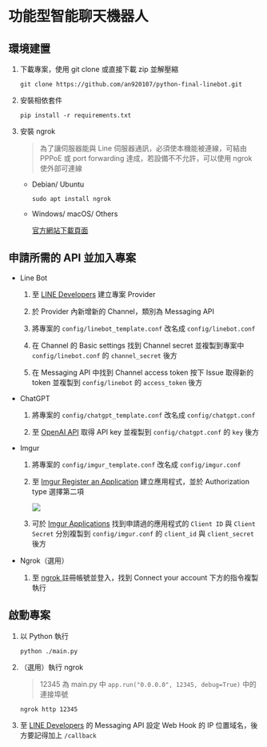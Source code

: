 # 功能型智能聊天機器人

## 環境建置

1. 下載專案，使用 git clone 或直接下載 zip 並解壓縮
   
   ```shell
   git clone https://github.com/an920107/python-final-linebot.git
   ```

2. 安裝相依套件
   
   ```shell
   pip install -r requirements.txt
   ```

3. 安裝 ngrok
   
   > 為了讓伺服器能與 Line 伺服器通訊，必須使本機能被連線，可結由 PPPoE 或 port forwarding 達成，若設備不不允許，可以使用 ngrok 使外部可連線
   
   - Debian/ Ubuntu
     
     ```shell
     sudo apt install ngrok
     ```
   
   - Windows/ macOS/ Others
     
     [官方網站下載頁面](https://ngrok.com/download)

## 申請所需的 API 並加入專案

- Line Bot
  
  1. 至 [LINE Developers](https://developers.line.biz/console) 建立專案 Provider
  
  2. 於 Provider 內新增新的 Channel，類別為 Messaging API
  
  3. 將專案的 `config/linebot_template.conf` 改名成 `config/linebot.conf`
  
  4. 在 Channel 的 Basic settings 找到 Channel secret 並複製到專案中 `config/linebot.conf` 的 `channel_secret` 後方
  
  5. 在 Messaging API 中找到 Channel access token 按下 Issue 取得新的 token 並複製到 `config/linebot` 的 `access_token` 後方

- ChatGPT
  
  1. 將專案的 `config/chatgpt_template.conf` 改名成 `config/chatgpt.conf`
  
  2. 至 [OpenAI API](https://platform.openai.com/account/api-keys) 取得 API key 並複製到 `config/chatgpt.conf` 的 `key` 後方

- Imgur
  
  1. 將專案的 `config/imgur_template.conf` 改名成 `config/imgur.conf`
  
  2. 至 [Imgur Register an Application](https://api.imgur.com/oauth2/addclient) 建立應用程式，並於 Authorization type 選擇第二項
     
     ![](https://s2.loli.net/2023/05/28/xoJYWr3i94QTPRc.png)
  
  3. 可於 [Imgur Applications](https://imgur.com/account/settings/apps) 找到申請過的應用程式的 `Client ID` 與 `Client Secret` 分別複製到 `config/imgur.conf` 的 `client_id` 與 `client_secret` 後方

- Ngrok（選用）
  
  1. 至 [ngrok ](https://dashboard.ngrok.com/get-started/setup) 註冊帳號並登入，找到 Connect your account 下方的指令複製執行

## 啟動專案

1. 以 Python 執行
   
   ```shell
   python ./main.py
   ```

2. （選用）執行 ngrok
   
   > 12345 為 main.py 中 `app.run("0.0.0.0", 12345, debug=True)` 中的連接埠號
   
   ```shell
   ngrok http 12345
   ```

3. 至 [LINE Developers](https://developers.line.biz/console) 的 Messaging API 設定 Web Hook 的 IP 位置域名，後方要記得加上 `/callback`
